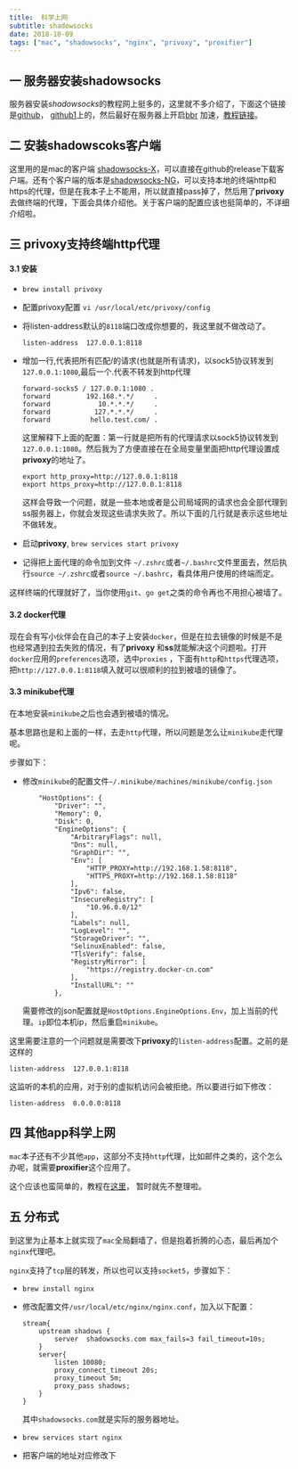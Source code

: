```yaml
---
title:  科学上网
subtitle: shadowsocks
date: 2018-10-09
tags: ["mac", "shadowsocks", "nginx", "privoxy", "proxifier"]
---
```


## 一 服务器安装shadowsocks

服务器安装*shadowsocks*的教程网上挺多的，这里就不多介绍了，下面这个链接是[github](https://github.com/shadowsocks/shadowsocks/tree/master)， [github1](https://github.com/iMeiji/shadowsocks_install/wiki)上的，然后最好在服务器上开启[bbr](https://github.com/google/bbr) 加速，[教程链接](https://github.com/iMeiji/shadowsocks_install/wiki/%E5%BC%80%E5%90%AFTCP-BBR%E6%8B%A5%E5%A1%9E%E6%8E%A7%E5%88%B6%E7%AE%97%E6%B3%95)。

## 二 安装shadowscoks客户端

这里用的是mac的客户端 [shadowsocks-X](https://github.com/yangfeicheung/Shadowsocks-X)，可以直接在github的release下载客户端。还有个客户端的版本是[shadowsocks-NG](https://github.com/shadowsocks/ShadowsocksX-NG)，可以支持本地的终端http和https的代理，但是在我本子上不能用，所以就直接pass掉了，然后用了**privoxy**去做终端的代理，下面会具体介绍他。关于客户端的配置应该也挺简单的，不详细介绍啦。

## 三 privoxy支持终端http代理

#### 3.1 安装

+ `brew install privoxy`

+ 配置privoxy配置 `vi /usr/local/etc/privoxy/config`

+ 将listen-address默认的`8118`端口改成你想要的，我这里就不做改动了。

  ```
  listen-address  127.0.0.1:8118
  ```

+ 增加一行,代表把所有匹配/的请求(也就是所有请求)，以sock5协议转发到`127.0.0.1:1080`,最后一个.代表不转发到http代理

  ```
  forward-socks5 / 127.0.0.1:1080 .
  forward         192.168.*.*/     .
  forward            10.*.*.*/     .
  forward           127.*.*.*/     .
  forward          hello.test.com/ .
  ```

  这里解释下上面的配置：第一行就是把所有的代理请求以sock5协议转发到`127.0.0.1:1080`。然后我为了方便直接在在全局变量里面把http代理设置成**privoxy**的地址了。

  ```
  export http_proxy=http://127.0.0.1:8118
  export https_proxy=http://127.0.0.1:8118
  ```

  这样会导致一个问题，就是一些本地或者是公司局域网的请求也会全部代理到ss服务器上，你就会发现这些请求失败了。所以下面的几行就是表示这些地址不做转发。

+ 启动**privoxy**,  `brew services start privoxy`

+ 记得把上面代理的命令加到文件 `~/.zshrc`或者`~/.bashrc`文件里面去，然后执行`source ~/.zshrc`或者`source ~/.bashrc`，看具体用户使用的终端而定。

这样终端的代理就好了，当你使用`git`、`go get`之类的命令再也不用担心被墙了。

#### 3.2 docker代理

现在会有写小伙伴会在自己的本子上安装`docker`，但是在拉去镜像的时候是不是也经常遇到拉去失败的情况，有了**privoxy** 和**ss**就能解决这个问题啦。打开`docker`应用的`preferences`选项，选中`proxies` ，下面有`http`和`https`代理选项，把`http://127.0.0.1:8118`填入就可以很顺利的拉到被墙的镜像了。

#### 3.3 minikube代理

在本地安装`minikube`之后也会遇到被墙的情况。

基本思路也是和上面的一样，去走`http`代理，所以问题是怎么让`minikube`走代理呢。

步骤如下：

+ 修改`minikube`的配置文件`~/.minikube/machines/minikube/config.json`

  ```
      "HostOptions": {
          "Driver": "",
          "Memory": 0,
          "Disk": 0,
          "EngineOptions": {
              "ArbitraryFlags": null,
              "Dns": null,
              "GraphDir": "",
              "Env": [
                  "HTTP_PROXY=http://192.168.1.58:8118",
                  "HTTPS_PROXY=http://192.168.1.58:8118"
              ],
              "Ipv6": false,
              "InsecureRegistry": [
                  "10.96.0.0/12"
              ],
              "Labels": null,
              "LogLevel": "",
              "StorageDriver": "",
              "SelinuxEnabled": false,
              "TlsVerify": false,
              "RegistryMirror": [
                  "https://registry.docker-cn.com"
              ],
              "InstallURL": ""
          },
  
  ```

  需要修改的json配置就是`HostOptions.EngineOptions.Env`，加上当前的代理。`ip`即位本机ip，然后重启`minikube`。

这里需要注意的一个问题就是需要改下**privoxy**的`listen-address`配置。之前的是这样的

```
listen-address  127.0.0.1:8118
```

这监听的本机的应用，对于别的虚拟机访问会被拒绝。所以要进行如下修改：

```
listen-address  0.0.0.0:8118
```

## 四 其他app科学上网

`mac`本子还有不少其他`app`，这部分不支持`http`代理，比如邮件之类的，这个怎么办呢，就需要**proxifier**这个应用了。

这个应该也蛮简单的，教程在[这里](http://blackwolfsec.cc/2016/09/19/Proxifier_Shadowshocks/)， 暂时就先不整理啦。

## 五 分布式

到这里为止基本上就实现了`mac`全局翻墙了，但是抱着折腾的心态，最后再加个`nginx`代理吧。

`nginx`支持了`tcp`层的转发，所以也可以支持`socket5`，步骤如下：

+ `brew install nginx`

+ 修改配置文件`/usr/local/etc/nginx/nginx.conf`，加入以下配置：

  ```
  stream{
      upstream shadows {
          server  shadowsocks.com max_fails=3 fail_timeout=10s;
      }
      server{
          listen 10080;
          proxy_connect_timeout 20s;
          proxy_timeout 5m;
          proxy_pass shadows;
      }
  }
  
  ```

  其中`shadowsocks.com`就是实际的服务器地址。

+ `brew services start nginx`

+ 把客户端的地址对应修改下